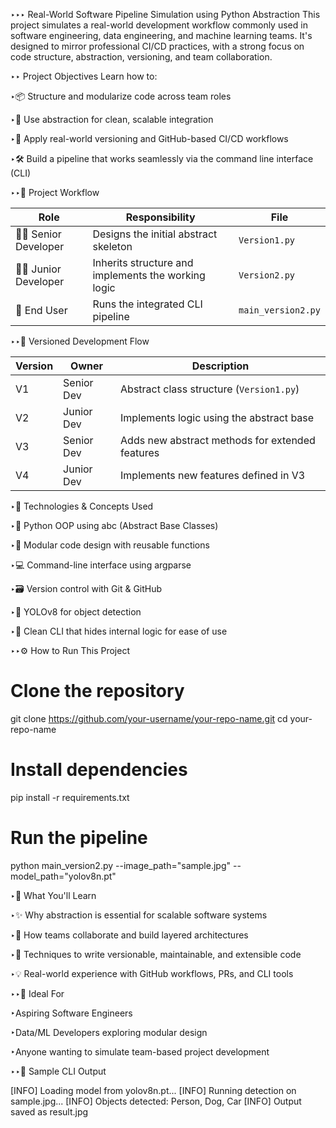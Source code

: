 ‣‣‣ Real-World Software Pipeline Simulation using Python Abstraction
This project simulates a real-world development workflow commonly used in software engineering, data engineering, and machine learning teams. It's designed to mirror professional CI/CD practices, with a strong focus on code structure, abstraction, versioning, and team collaboration.

‣‣ Project Objectives
Learn how to:

‣📦 Structure and modularize code across team roles

‣🧩 Use abstraction for clean, scalable integration

‣🔁 Apply real-world versioning and GitHub-based CI/CD workflows

‣🛠️ Build a pipeline that works seamlessly via the command line interface (CLI)

‣‣📌 Project Workflow

| Role                   | Responsibility                                      | File               |
| ---------------------- | --------------------------------------------------- | ------------------ |
| 👨‍💻 Senior Developer | Designs the initial abstract skeleton               | `Version1.py`      |
| 👩‍💻 Junior Developer | Inherits structure and implements the working logic | `Version2.py`      |
| 🧪 End User            | Runs the integrated CLI pipeline                    | `main_version2.py` |

‣‣🔁 Versioned Development Flow

| Version | Owner      | Description                                     |
| ------- | ---------- | ----------------------------------------------- |
| V1      | Senior Dev | Abstract class structure (`Version1.py`)        |
| V2      | Junior Dev | Implements logic using the abstract base        |
| V3      | Senior Dev | Adds new abstract methods for extended features |
| V4      | Junior Dev | Implements new features defined in V3           |

‣🧰 Technologies & Concepts Used

‣🐍 Python OOP using abc (Abstract Base Classes)

‣🧱 Modular code design with reusable functions

‣💻 Command-line interface using argparse

‣🗃️ Version control with Git & GitHub

‣🎯 YOLOv8 for object detection

‣🧪 Clean CLI that hides internal logic for ease of use

‣‣⚙️ How to Run This Project

# Clone the repository
git clone https://github.com/your-username/your-repo-name.git
cd your-repo-name

# Install dependencies
pip install -r requirements.txt

# Run the pipeline
python main_version2.py --image_path="sample.jpg" --model_path="yolov8n.pt"

‣🧠 What You'll Learn

‣✨ Why abstraction is essential for scalable software systems

‣🧩 How teams collaborate and build layered architectures

‣🔁 Techniques to write versionable, maintainable, and extensible code

‣💡 Real-world experience with GitHub workflows, PRs, and CLI tools

‣‣🌟 Ideal For

‣Aspiring Software Engineers

‣Data/ML Developers exploring modular design

‣Anyone wanting to simulate team-based project development

‣‣📸 Sample CLI Output

[INFO] Loading model from yolov8n.pt...
[INFO] Running detection on sample.jpg...
[INFO] Objects detected: Person, Dog, Car
[INFO] Output saved as result.jpg






